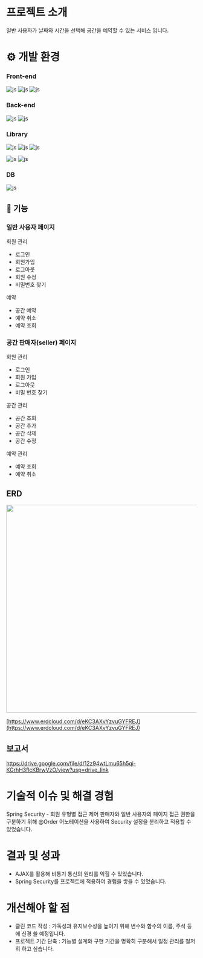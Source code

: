 # 프로젝트 소개
일반 사용자가 날짜와 시간을 선택해 공간을 예약할 수 있는 서비스 입니다.

# ⚙️ 개발 환경
### Front-end

![js](https://img.shields.io/badge/HTML5-E34F26?style=for-the-badge&logo=HTML5&logoColor=white)
![js](https://img.shields.io/badge/CSS3-1572B6?style=for-the-badge&logo=CSS3&logoColor=white)
![js](https://img.shields.io/badge/JavaScript-F7DF1E?style=for-the-badge&logo=JavaScript&logoColor=white)

### Back-end
![js](https://img.shields.io/badge/SpringBoot-6DB33F?style=for-the-badge&logo=SpringBoot&logoColor=white)
![js](https://img.shields.io/badge/java-007396?style=for-the-badge&logo=OpenJDK&logoColor=white")

### Library
![js](https://img.shields.io/badge/Thymeleaf-005F0F?style=for-the-badge&logo=Thymeleaf&logoColor=white)
![js](https://img.shields.io/badge/jQuery-0769AD?style=for-the-badge&logo=jQuery&logoColor=white)
![js](https://img.shields.io/badge/BootStrap-7952B3?style=for-the-badge&logo=BootStrap&logoColor=white)

![js](https://img.shields.io/badge/Mybatis-000000?style=for-the-badge&logo=Mybatis&logoColor=white)
![js](https://img.shields.io/badge/SpringSecurity-6DB33F?style=for-the-badge&logo=SpringSecurity&logoColor=white)

### DB
![js](https://img.shields.io/badge/MySQL-4479A1?style=for-the-badge&logo=MySQL&logoColor=white)

## 📌 기능
### 일반 사용자 페이지
회원 관리
- 로그인
- 회원가입
- 로그아웃
- 회원 수정
- 비밀번호 찾기
  
예약
- 공간 예약
- 예약 취소
- 예약 조회
  
###  공간 판매자(seller) 페이지
회원 관리
- 로그인
- 회원 가입
- 로그아웃
- 비밀 번호 찾기

공간 관리
- 공간 조회
- 공간 추가
- 공간 삭제
- 공간 수정

예약 관리
- 예약 조회
- 예약 취소

## ERD
<img src="https://github.com/user-attachments/assets/406d791a-c3a0-4ee1-b6ba-afe4bd0f77c9" width="900" height="550" /> 

[https://www.erdcloud.com/d/eKC3AXvYzvuGYFREJ](https://www.erdcloud.com/d/eKC3AXvYzvuGYFREJ)

## 보고서
https://drive.google.com/file/d/12z94wtLmu65h5qi-KGrhH3flcKBrwVzO/view?usp=drive_link

# 기술적 이슈 및 해결 경험
Spring Security - 회원 유형별 접근 제어
판매자와 일반 사용자의 페이지 접근 권한을 구분하기 위해 @Order 어노테이션을 사용하여 Security 설정을 분리하고 적용할 수 있었습니다.

# 결과 및 성과
- AJAX를 활용해 비통기 통신의 원리를 익힐 수 있었습니다.
- Spring Security를 프로젝트에 적용하여 경험을 쌓을 수 있었습니다.

# 개선해야 할 점
- 클린 코드 작성 : 가독성과 유지보수성을 높이기 위해 변수와 함수의 이름, 주석 등에 신경 쓸 예정입니다.
- 프로젝트 기간 단축 : 기능별 설계와 구현 기간을 명확히 구분해서 일정 관리를 철저히 하고 싶습니다.
